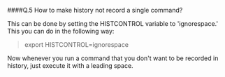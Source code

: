 ####Q.5 How to make history not record a single command?

This can be done by setting the HISTCONTROL variable to 'ignorespace.' This you can do in the following way:
 >export HISTCONTROL=ignorespace

Now whenever you run a command that you don't want to be recorded in history, just execute it with a leading space.

